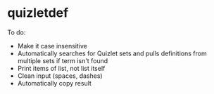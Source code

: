 # quizletdef

To do:

- Make it case insensitive
- Automatically searches for Quizlet sets and pulls definitions from multiple sets if term isn't found
- Print items of list, not list itself
- Clean input (spaces, dashes)
- Automatically copy result
